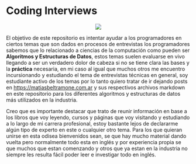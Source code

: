 # Coding Interviews

<p align="center"><img src="https://user-images.githubusercontent.com/22304957/142286784-49afe9f8-4131-482c-8d89-ce4065e22cf8.png"/></p>

El objetivo de este repositorio es intentar ayudar a los programadores en ciertos temas que son dados en procesos de entrevistas los programadores sabemos que lo relacionado a ciencias de la computación como pueden ser **Algoritmos y Estructuras de Datos**, estos temas suelen evaluarse en vivo llegando a ser un verdadero dolor de cabeza si no se tiene clara las bases y la **práctica** necesaria, en mi caso al igual que muchos otros me encuentro incursionando y estudiando el tema de entrevistas técnicas en general, soy estudiante activo de los temas por lo tanto quiero tratar de ir dejando posts en <a>https://matiasbeltramone.com.ar</a> y sus respectivos archivos markdown en este repositorio para los diferentes algoritmos y estructuras de datos más utilizados en la industria.

Creo que es importante destacar que trato de reunir información en base a los libros que voy leyendo, cursos y páginas que voy visitando y estudiando a lo largo de mi carrera profesional, estoy bastante lejos de declararme algún tipo de experto en este o cualquier otro tema. Para los que quieran unirse en esta odisea bienvenidos sean, se que hay mucho material dando vuelta pero normalmente todo esta en inglés y por experiencia propia se que muchos que estan comenzando y otros que ya estan en la industria no siempre les resulta fácil poder leer e investigar todo en inglés.
